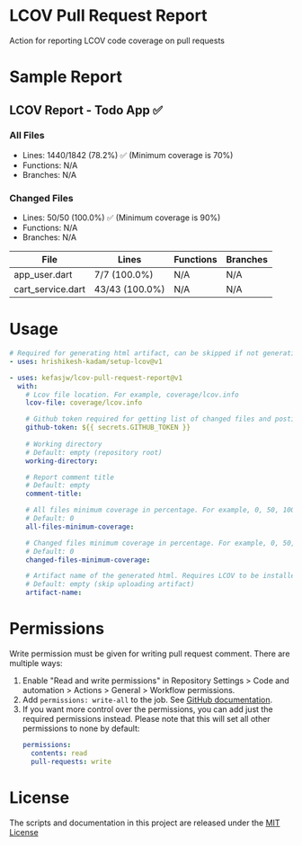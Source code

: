 # LCOV Pull Request Report
Action for reporting LCOV code coverage on pull requests

# Sample Report

## LCOV Report - Todo App ✅
### All Files
- Lines: 1440/1842 (78.2%) ✅ (Minimum coverage is 70%)
- Functions: N/A
- Branches: N/A

### Changed Files
- Lines: 50/50 (100.0%) ✅ (Minimum coverage is 90%)
- Functions: N/A
- Branches: N/A

| File              | Lines          | Functions | Branches |
| ----------------- | -------------- | --------- | -------- |
| app_user.dart     | 7/7 (100.0%)   | N/A       | N/A      |
| cart_service.dart | 43/43 (100.0%) | N/A       | N/A      |

# Usage
```yml
# Required for generating html artifact, can be skipped if not generating html artifact
- uses: hrishikesh-kadam/setup-lcov@v1 

- uses: kefasjw/lcov-pull-request-report@v1
  with:
    # Lcov file location. For example, coverage/lcov.info
    lcov-file: coverage/lcov.info

    # Github token required for getting list of changed files and posting comments
    github-token: ${{ secrets.GITHUB_TOKEN }}
    
    # Working directory
    # Default: empty (repository root)
    working-directory:

    # Report comment title
    # Default: empty
    comment-title:

    # All files minimum coverage in percentage. For example, 0, 50, 100
    # Default: 0
    all-files-minimum-coverage:

    # Changed files minimum coverage in percentage. For example, 0, 50, 100
    # Default: 0
    changed-files-minimum-coverage:

    # Artifact name of the generated html. Requires LCOV to be installed
    # Default: empty (skip uploading artifact)
    artifact-name:
```

# Permissions

Write permission must be given for writing pull request comment. There are multiple ways:
1. Enable "Read and write permissions" in Repository Settings > Code and automation > Actions > General > Workflow permissions.
2. Add `permissions: write-all` to the job. See [GitHub documentation](https://docs.github.com/en/actions/using-jobs/assigning-permissions-to-jobs).
3. If you want more control over the permissions, you can add just the required permissions instead. Please note that this will set all other permissions to none by default:
    ```yaml
    permissions: 
      contents: read
      pull-requests: write
    ```

# License

The scripts and documentation in this project are released under the [MIT License](LICENSE)
